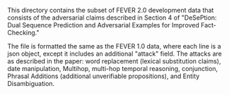 This directory contains the subset of FEVER 2.0 development data that consists of the adversarial claims described in Section 4 of "DeSePtion: Dual Sequence Prediction and Adversarial Examples for Improved Fact-Checking."

The file is formatted the same as the FEVER 1.0 data, where each line is a json object, except it includes an additional "attack" field.  The attacks are as described in the paper:
word replacement (lexical substitution claims), date manipulation, Multihop, multi-hop temporal reasoning, conjunction, Phrasal Additions (additional unverifiable propositions), and Entity Disambiguation.